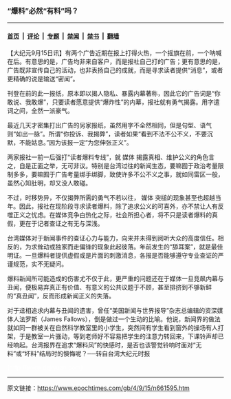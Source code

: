 ### “爆料”必然“有料”吗？

---

#### [首页](../../../..?n661595) &nbsp;|&nbsp; [评论](../../../../../epoch-comment?n661595) &nbsp;|&nbsp; [专题](../../../../../epoch-special?n661595) &nbsp;|&nbsp; [禁闻](../../../../../epoch-news?n661595) &nbsp;|&nbsp; [禁书](../../../../../books?n661595) &nbsp;|&nbsp; [翻墙](https://github.com/gfw-breaker/nogfw/blob/master/README.md?n661595)


<div class="post_content" id="artbody" itemprop="articleBody">
 <!-- article content begin -->
 <p>
  【大纪元9月15日讯】有两个广告近期在报上打得火热，一个摇旗在前，一个呐喊在后。有意思的是，广告均非来自客户，而是报社自己打的广告；更有意思的是，广告既非宣传自己的活动，也非表扬自己的成就，而是寻求读者提供“消息”，或者更精确的说是输送“密闻”。
 </p>
 <p>
  刊登在前的此一报纸，原本即以揭人隐私、暴露内幕著称，因此它的广告词是“你敢说、我敢爆”，只要读者愿意提供“爆炸性”的内幕，报社就有勇气揭露。用字遣词之间，全然一派豪气。
 </p>
 <p>
  最近几天才密集打出广告的另家报纸，虽然用字不全然相同，但是句型、语气则“如出一脉”。所谓“你投诉、我揭弊”，读者如果“看到不法不公不义，不要沉默，不能姑息。”因为该报一定“为您伸张正义”。
 </p>
 <p>
  两家报社一前一后强打“读者爆料专线”，就
  <ok href="https://www.epochtimes.com/gb/tag/%E5%AA%92%E4%BD%93.html">
   媒体
  </ok>
  揭露真相、维护公义的角色言之，自是正面之举，无可非议。特别是台湾过往的新闻生态，要嘛囿于政治考量限制多多，要嘛囿于广告考量绑手绑脚，致使许多不公不义之事，就如同雷区一般，虽然心知肚明，却又没人敢碰。
 </p>
 <p>
  不过，时移势异，不仅揭弊所需的勇气不若以往，
  <ok href="https://www.epochtimes.com/gb/tag/%E5%AA%92%E4%BD%93.html">
   媒体
  </ok>
  突槌的现象甚至也超越当年。因此，报社在现阶段寻求读者爆料，除了追求公义的可喜外，亦不禁让人有反噬正义之忧虑。在媒体竞争白热化之际，社会所担心者，将不只是读者爆料的真假，更在于记者查证之有无与深浅。
 </p>
 <p>
  台湾媒体对于新闻事件的查证心力与能力，向来并未得到阅听大众的高度信任。相反的，为求耸动或独家而走偏锋的现象此起彼落。年前发生的“舔耳案”，就是最佳明证。一旦爆料者提供虚假或是片面的刺激消息，各报是否能够遵守专业查证的严谨规范，实不无疑问。
 </p>
 <p>
  爆料新闻所可能造成的伤害尤不仅于此，更严重的问题还在于媒体一旦竞飙内幕与丑闻，便极易弃真正有价值、有意义的公共议题于不顾，甚至排挤到不够新鲜的“真丑闻”，反而形成新闻正义的失落。
 </p>
 <p>
  对于迳相追求内幕与丑闻的遗害，曾任“美国新闻与世界报导”杂志总编辑的资深媒体人法罗斯（James Fallows），倒是做过一个生动的比喻。他说，新闻界的做法就如同一群被关在自然科学教室里的小学生，突然间有学生看到窗外的操场有人打架，于是教室一片骚动，等到老师好不容易把学生的注意力转回来，下课铃声却已经响起。台湾报界在追求“爆料风”的快感时，是否也该警觉铃响时面对“无料”或“坏料”结局时的懊悔呢？──转自台湾大纪元时报
 </p>
 <p>
  <font color="#ffffff">
   (http://www.dajiyuan.com)
  </font>
 </p>
 <!-- article content end -->
 <div id="below_article_ad">
 </div>
</div>


---

原文链接：https://www.epochtimes.com/gb/4/9/15/n661595.htm